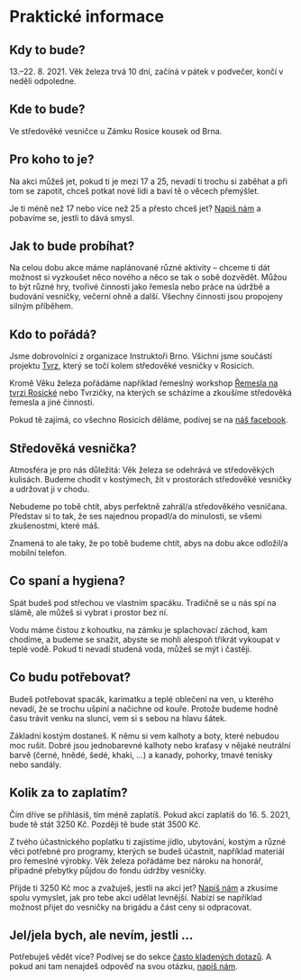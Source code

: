 Praktické informace
===================

Kdy to bude?
------------
13.&ndash;22. 8. 2021. Věk železa trvá 10 dní, začíná v pátek v podvečer, končí v neděli odpoledne.

Kde to bude?
------------
Ve středověké vesničce u Zámku Rosice kousek od Brna.

Pro koho to je?
---------------
Na akci můžeš jet, pokud ti je mezi 17 a 25, nevadí ti trochu si zaběhat a při tom se zapotit,
chceš potkat nové lidi a baví tě o věcech přemýšlet.

Je ti méně než 17 nebo více než 25 a přesto chceš jet? [Napiš nám](#contact) a pobavíme se,
jestli to dává smysl.

Jak to bude probíhat?
---------------------
Na celou dobu akce máme naplánované různé aktivity &ndash; chceme ti dát možnost si vyzkoušet něco nového
a něco se tak o sobě dozvědět. Můžou to být různé hry, tvořivé činnosti jako řemesla nebo práce
na údržbě a budování vesničky, večerní ohně a další. Všechny činnosti jsou propojeny silným příběhem.

Kdo to pořádá?
--------------
Jsme dobrovolníci z organizace Instruktoři Brno. Všichni jsme součástí projektu [Tvrz](https://www.tvrz.net),
který se točí kolem středověké vesničky v Rosicích.

Kromě Věku železa pořádáme například řemeslný workshop [Řemesla na tvrzi Rosické](https://remesla.tvrz.net) nebo Tvrzičky,
na kterých se scházíme a zkoušíme středověká řemesla a jiné činnosti.

Pokud tě zajímá, co všechno Rosicích děláme, podívej se na [náš facebook](https://www.facebook.com/tvrz.net).

Středověká vesnička?
--------------------
Atmosféra je pro nás důležitá: Věk železa se odehrává ve středověkých kulisách.
Budeme chodit v kostýmech, žít v prostorách středověké vesničky a udržovat ji v chodu.

Nebudeme po tobě chtít, abys perfektně zahrál/a středověkého vesničana. Představ si to tak,
že ses najednou propadl/a do minulosti, se všemi zkušenostmi, které máš.

Znamená to ale taky, že po tobě budeme chtít, abys na dobu akce odložil/a mobilní telefon.

Co spaní a hygiena?
-------------------
Spát budeš pod střechou ve vlastním spacáku. Tradičně se u nás spí na slámě, ale můžeš si vybrat
i prostor bez ní.

Vodu máme čistou z kohoutku, na zámku je splachovací záchod, kam chodíme, a budeme se snažit,
abyste se mohli alespoň třikrát vykoupat v teplé vodě. Pokud ti nevadí studená voda,
můžeš se mýt i častěji.

Co budu potřebovat?
-------------------
Budeš potřebovat spacák, karimatku a teplé oblečení na ven, u kterého nevadí, že se trochu ušpiní
a načichne od kouře. Protože budeme hodně času trávit venku na slunci, vem si s sebou na hlavu šátek.

Základní kostým dostaneš. K němu si vem kalhoty a boty, které nebudou moc rušit.
Dobré jsou jednobarevné kalhoty nebo kraťasy v nějaké neutrální barvě (černé, hnědé, šedé, khaki, ...)
a kanady, pohorky, tmavé tenisky nebo sandály.

Kolik za to zaplatím?
---------------------
Čím dříve se přihlásíš, tím méně zaplatíš. Pokud akci zaplatíš do 16. 5. 2021, bude tě stát 3250 Kč.
Později tě bude stát 3500 Kč.

Z tvého účastnického poplatku ti zajistíme jídlo, ubytování, kostým a různé věci potřebné pro programy,
kterých se budeš účastnit, například materiál pro řemeslné výrobky. Věk železa pořádáme bez nároku
na honorář, případné přebytky půjdou do fondu údržby vesničky.

Přijde ti 3250 Kč moc a zvažuješ, jestli na akci jet? [Napiš nám](#contact) a zkusíme spolu vymyslet,
jak pro tebe akci udělat levnější. Nabízí se například možnost přijet do vesničky na brigádu a část ceny si odpracovat.

Jel/jela bych, ale nevím, jestli ...
------------------------------------
Potřebuješ vědět více? Podívej se do sekce [často kladených dotazů](#faq).
A pokud ani tam nenajdeš odpověď na svou otázku, [napiš nám](#contact).
